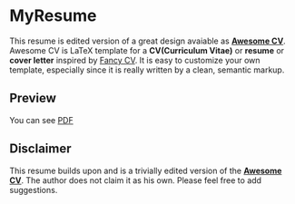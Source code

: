 # MyResume

This resume is edited version of a great design avaiable as [**Awesome CV**](https://github.com/posquit0/Awesome-CV). Awesome CV is LaTeX template for a **CV(Curriculum Vitae)** or **resume** or **cover letter** inspired by [Fancy CV](https://www.sharelatex.com/templates/cv-or-resume/fancy-cv). It is easy to customize your own template, especially since it is really written by a clean, semantic markup.


## Preview
You can see [PDF](../grvaggarwal_resume_latex/resume.pdf)


## Disclaimer

This resume builds upon and is a trivially edited version of the [**Awesome CV**](https://github.com/posquit0/Awesome-CV). The author does not claim it as his own. Please feel free to add suggestions. 
